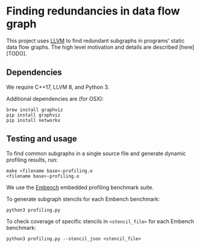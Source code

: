 # Finding redundancies in data flow graph

This project uses [LLVM][] to find redundant subgraphs in programs' static data
flow graphs. The high level motivation and details are described [here][TODO].

[llvm]: https://llvm.org

## Dependencies

We require C++17, LLVM 8, and Python 3.

Additional dependencies are (for OSX):

    brew install graphviz
    pip install graphviz
    pip install networkx

## Testing and usage

To find common subgraphs in a single source file and generate dynamic profiling
results, run:

    make <filename base>-profiling.o
    <filename base>-profiling.o

We use the [Embench] embedded profiling benchmark suite.

To generate subgraph stencils for each Embench benchmark:

	python3 profiling.py

To check coverage of specific stencils in `<stencil_file>` for each Embench
benchmark:

	python3 profiling.py --stencil_json <stencil_file>

[embench]: https://embench.org